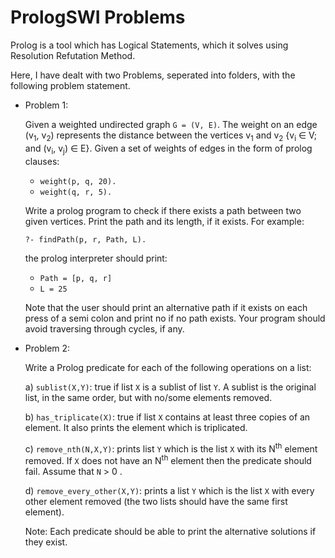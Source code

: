 # PrologSWI Problems
Prolog is a tool which has Logical Statements, which it solves using Resolution Refutation Method.

Here, I have dealt with two Problems, seperated into folders, with the following problem statement.
- Problem 1: 

    Given a weighted undirected graph `G = (V, E)`. The weight on an edge (v<sub>1</sub>, v<sub>2</sub>) represents the distance between the vertices v<sub>1</sub> and v<sub>2</sub> {v<sub>i</sub> ∈ V; and (v<sub>i</sub>, v<sub>j</sub>) ∈ E}. Given a set of weights of edges in the form of  prolog clauses:
    - `weight(p, q, 20).`
    - `weight(q, r, 5).`

    Write a prolog program to check if there exists a path between two given vertices. Print the path and its length, if it exists. For example:

    `?- findPath(p, r, Path, L).`

    the prolog interpreter should print:
    - `Path = [p, q, r]`
    - `L = 25`

    Note that the user should print an alternative path if it exists on each press of a semi colon and print no if no path exists. Your program should avoid traversing through cycles, if any.
- Problem 2: 

    Write a Prolog predicate for each of the following operations on a list:
    
    a) `sublist(X,Y)`: true if list `X` is a sublist of list `Y`. A sublist is the original list, in the same order, but with no/some elements removed. 
    
    b) `has_triplicate(X)`: true if list `X` contains at least three copies of an element. It also prints the element which is triplicated.
    
    c) `remove_nth(N,X,Y)`: prints list `Y` which is the list `X` with its N<sup>th</sup> element removed. If `X` does not have an N<sup>th</sup> element then the predicate should fail. Assume that `N` > 0 .
    
    d) `remove_every_other(X,Y)`: prints a list `Y` which is the list `X` with every other element removed (the two lists should have the same first element). 

    Note: Each predicate should be able to print the alternative solutions if they exist.